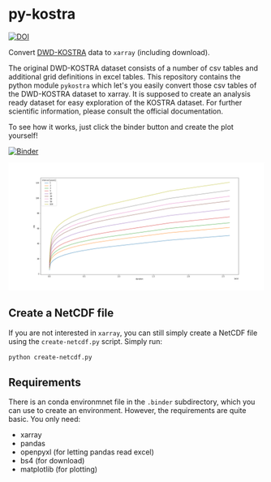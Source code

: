 # py-kostra

[![DOI](https://zenodo.org/badge/452822875.svg)](https://zenodo.org/badge/latestdoi/452822875)

Convert [DWD-KOSTRA](https://www.dwd.de/DE/leistungen/kostra_dwd_rasterwerte/kostra_dwd_rasterwerte.html) data to `xarray` (including download).

The original DWD-KOSTRA dataset consists of a number of csv tables and additional grid definitions in excel tables.
This repository contains the python module `pykostra` which let's you easily convert those csv tables of the DWD-KOSTRA dataset to xarray.
It is supposed to create an analysis ready dataset for easy exploration of the KOSTRA dataset. 
For further scientific information, please consult the official documentation.

To see how it works, just click the binder button and create the plot yourself!

[![Binder](https://mybinder.org/badge_logo.svg)](https://mybinder.org/v2/gh/larsbuntemeyer/py-kostra/master?urlpath=lab%2Ftree%2Fkostra-to-xarray.ipynb)

![image](hn.png)


## Create a NetCDF file

If you are not interested in `xarray`, you can still simply create a NetCDF file using the `create-netcdf.py` script. Simply run:

```bash
python create-netcdf.py
```

## Requirements

There is an conda environmnet file in the `.binder` subdirectory, which you can use to create an environment. However, the requirements are quite basic. You only need:

* xarray
* pandas
* openpyxl (for letting pandas read excel)
* bs4 (for download)
* matplotlib (for plotting) 
